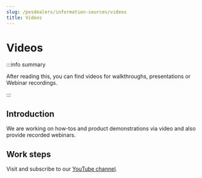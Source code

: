 ```yaml
---
slug: /posdealers/information-sources/videos
title: Videos
---
```

# Videos

:::info summary

After reading this, you can find videos for walkthroughs, presentations or Webinar recordings.

:::

## Introduction

We are working on how-tos and product demonstrations via video and also provide recorded webinars.

## Work steps

Visit and subscribe to our [YouTube channel](https://www.youtube.com/c/fiskaltrust/videos).
